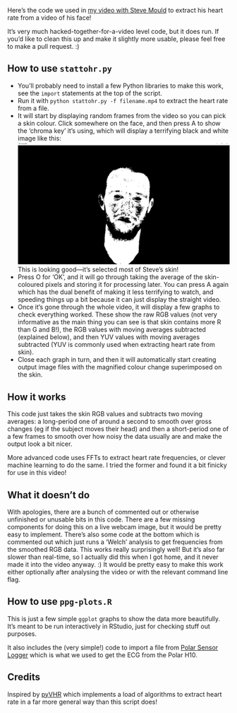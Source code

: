 Here’s the code we used in [my video with Steve Mould]() to extract his heart rate from a video of his face!

It’s very much hacked-together-for-a-video level code, but it does run. If you’d like to clean this up and make it slightly more usable, please feel free to make a pull request. :)

## How to use `stattohr.py`

- You’ll probably need to install a few Python libraries to make this work, see the `import` statements at the top of the script.
- Run it with `python stattohr.py -f filename.mp4` to extract the heart rate from a file.
- It will start by displaying random frames from the video so you can pick a skin colour. Click somewhere on the face, and then press A to show the ‘chroma key’ it’s using, which will display a terrifying black and white image like this: ![](steve-face-terrifying-chroma.png) This is looking good—it’s selected most of Steve’s skin!
- Press O for ‘OK’, and it will go through taking the average of the skin-coloured pixels and storing it for processing later. You can press A again which has the dual benefit of making it less terrifying to watch, and speeding things up a bit because it can just display the straight video.
- Once it’s gone through the whole video, it will display a few graphs to check everything worked. These show the raw RGB values (not very informative as the main thing you can see is that skin contains more R than G and B!), the RGB values with moving averages subtracted (explained below), and then YUV values with moving averages subtracted (YUV is commonly used when extracting heart rate from skin).
- Close each graph in turn, and then it will automatically start creating output image files with the magnified colour change superimposed on the skin.

## How it works

This code just takes the skin RGB values and subtracts two moving averages: a long-period one of around a second to smooth over gross changes (eg if the subject moves their head) and then a short-period one of a few frames to smooth over how noisy the data usually are and make the output look a bit nicer.

More advanced code uses FFTs to extract heart rate frequencies, or clever machine learning to do the same. I tried the former and found it a bit finicky for use in this video!

## What it doesn’t do

With apologies, there are a bunch of commented out or otherwise unfinished or unusable bits in this code. There are a few missing components for doing this on a live webcam image, but it would be pretty easy to implement. There’s also some code at the bottom which is commented out which just runs a ‘Welch’ analysis to get frequencies from the smoothed RGB data. This works really surprisingly well! But it’s also far slower than real-time, so I actually did this when I got home, and it never made it into the video anyway. :) It would be pretty easy to make this work either optionally after analysing the video or with the relevant command line flag.

## How to use `ppg-plots.R`

This is just a few simple `ggplot` graphs to show the data more beautifully. It’s meant to be run interactively in RStudio, just for checking stuff out purposes.

It also includes the (very simple!) code to import a file from [Polar Sensor Logger](https://play.google.com/store/apps/details?id=com.j_ware.polarsensorlogger) which is what we used to get the ECG from the Polar H10.

## Credits

Inspired by [pyVHR](https://github.com/phuselab/pyVHR) which implements a load of algorithms to extract heart rate in a far more general way than this script does!
